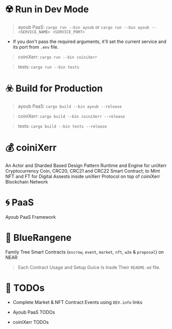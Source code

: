 

# ☢️ Run in Dev Mode

> ayoub PaaS: ```cargo run --bin ayoub``` or ```cargo run --bin ayoub -- <SERVICE_NAME> <SERVICE_PORT>``` 

* If you don't pass the required arguments, it'll set the current service and its port from `.env` file.

> coiniXerr: ```cargo run --bin coiniXerr```

> tests: ```cargo run --bin tests```

# ☣️ Build for Production

> ayoub PaaS: ```cargo build --bin ayoub --release```

> coiniXerr: ```cargo build --bin coiniXerr --release```

> tests: ```cargo build --bin tests --release```

# 💰 coiniXerr 

An Actor and Sharded Based Design Pattern Runtime and Engine for uniXerr Cryptocurrency Coin, CRC20, CRC21 and CRC22 Smart Contract; to Mint NFT and FT for Digital Assests inside uniXerr Protocol on top of coiniXerr Blockchain Network

# 🌀 PaaS 

Ayoub PaaS Framework

# 🧧 BlueRangene 

Family Tree Smart Contracts (`escrow`, `event`, `market`, `nft`, `w2e` & `proposal`) on NEAR

> Each Contract Usage and Setup Guice Is Insde Their `README.md` file. 

# 📌 TODOs

* Complete Market & NFT Contract Events using `DEV.info` links 

* Ayoub PaaS TODOs

* coiniXerr TODOs
